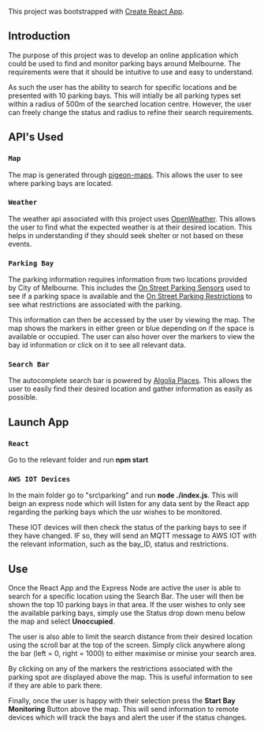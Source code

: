 This project was bootstrapped with [Create React App](https://github.com/facebook/create-react-app).

## Introduction

The purpose of this project was to develop an online application which could be used to find and monitor parking bays around Melbourne.  The requirements were that it should be intuitive to use and easy to understand.

As such the user has the ability to search for specific locations and be presented with 10 parking bays.  This will intially be all parking types set within a radius of 500m of the searched location centre.  However, the user can freely change the status and radius to refine their search requirements.

## API's Used

### `Map`

The map is generated through [pigeon-maps](https://github.com/mariusandra/pigeon-maps).  This allows the user to see where parking bays are located.

### `Weather`

The weather api associated with this project uses [OpenWeather](https://openweathermap.org/). This allows the user to find what the expected weather is at their desired location.  This helps in understanding if they should seek shelter or not based on these events.

### `Parking Bay`

The parking information requires information from two locations provided by City of Melbourne.  This includes the [On Street Parking Sensors](https://data.melbourne.vic.gov.au/Transport-Movement/On-street-Parking-Bay-Sensors/vh2v-4nfs) used to see if a parking space is available and the [On Street Parking Restrictions](https://data.melbourne.vic.gov.au/Transport-Movement/On-street-Car-Park-Bay-Restrictions/ntht-5rk7) to see what restrictions are associated with the parking.

This information can then be accessed by the user by viewing the map.  The map shows the markers in either green or blue depending on if the space is available or occupied. The user can also hover over the markers to view the bay id information or click on it to see all relevant data.

### `Search Bar`

The autocomplete search bar is powered by [Algolia Places](https://community.algolia.com/places/).  This allows the user to easily find their desired location and gather information as easily as possible.

## Launch App

### `React`

Go to the relevant folder and run **npm start**

### `AWS IOT Devices`

In the main folder go to "src\parking" and run **node ./index.js**.  This will beign an express node which will listen for any data sent by the React app regarding the parking bays which the usr wishes to be monitored.

These IOT devices will then check the status of the parking bays to see if they have changed.  IF so, they will send an MQTT message to AWS IOT with the relevant information, such as the bay_ID, status and restrictions.

## Use

Once the React App and the Express Node are active the user is able to search for a specific location using the Search Bar.  The user will then be shown the top 10 parking bays in that area.  If the user wishes to only see the available parking bays, simply use the Status drop down menu below the map and select **Unoccupied**.

The user is also able to limit the search distance from their desired location using the scroll bar at the top of the screen.  Simply click anywhere along the bar (left = 0, right = 1000) to either maximise or minise your search area.

By clicking on any of the markers the restrictions associated with the parking spot are displayed above the map.  This is useful information to see if they are able to park there.

Finally, once the user is happy with their selection press the **Start Bay Monitoring** Button above the map.  This will send information to remote devices which will track the bays and alert the user if the status changes. 